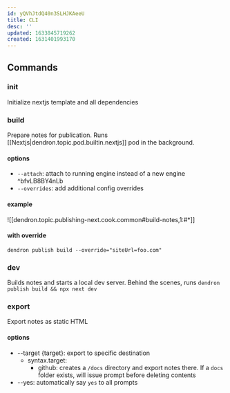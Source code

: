 ```yaml
---
id: yQVhJtdQ40n3SLHJKAeeU
title: CLI
desc: ''
updated: 1633845719262
created: 1631401993170
---
```


## Commands

### init

Initialize nextjs template and all dependencies

### build

Prepare notes for publication. Runs [[Nextjs|dendron.topic.pod.builtin.nextjs]] pod in the background. 

#### options
- `--attach`: attach to running engine instead of a new engine ^bfvLB8BY4nLb
- `--overrides`: add additional config overrides 

#### example

![[dendron.topic.publishing-next.cook.common#build-notes,1:#*]]

#### with override

```
dendron publish build --override="siteUrl=foo.com"
```

### dev

Builds notes and starts a local dev server. Behind the scenes, runs `dendron publish build && npx next dev`

### export

Export notes as static HTML

#### options
- --target {target}: export to specific destination
    - syntax.target: 
        - github: creates a `/docs` directory and export notes there. If a `docs` folder exists, will issue prompt before deleting contents
- --yes: automatically say `yes` to all prompts